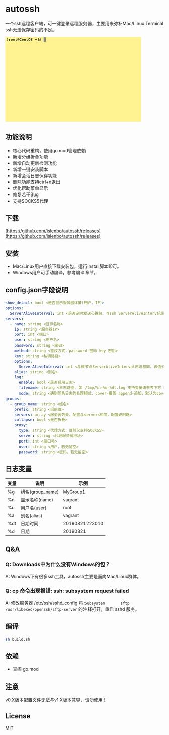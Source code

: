 # autossh

一个ssh远程客户端，可一键登录远程服务器，主要用来弥补Mac/Linux Terminal ssh无法保存密码的不足。

![演示](https://raw.githubusercontent.com/islenbo/autossh/c9b52688dabbba8ef6403c2f83f8d758ae0e4dfe/doc/images/ezgif-5-42b5117192fc.gif)

## 功能说明
- 核心代码重构，使用go.mod管理依赖
- 新增分组折叠功能
- 新增自动更新检测功能
- 新增一键安装脚本
- 新增会话日志保存功能
- 删除功能支持ctrl+d退出
- 优化帮助菜单显示
- 修复若干Bug
- 支持SOCKS5代理

## 下载
[https://github.com/islenbo/autossh/releases](https://github.com/islenbo/autossh/releases)

## 安装
- Mac/Linux用户直接下载安装包，运行install脚本即可。
- Windows用户可手动编译，参考编译章节。

## config.json字段说明
```yaml
show_detail: bool <是否显示服务器详情(用户、IP)>
options:
  ServerAliveInterval: int <是否定时发送心跳包，与ssh ServerAliveInterval属性用法相同>
servers:
  - name: string <显示名称>
    ip: string <服务器IP>
    port: int <端口>
    user: string <用户名>
    password: string <密码>
    method: string <鉴权方式，password-密码 key-密钥>
    key: string <私钥路径>
    options:
      ServerAliveInterval: int <与根节点ServerAliveInterval用法相同，该值会覆盖根节点的值>
    alias: string <别名>
    log:
      enable: bool <是否启用日志>
      filename: string <日志路径, 如 /tmp/%n-%u-%dt.log 支持变量请参考下方《日志变量》章节>
      mode: string <遇到同名日志的处理模式，cover-覆盖 append-追加，默认为cover>
groups:
  - group_name: string <组名>
    prefix: string <组前缀>
    servers: array <服务器列表，配置与servers相同，配置说明略>
    collapse: bool <是否折叠>
    proxy:
      type: string <代理方式，目前仅支持SOCKS5>
      server: string <代理服务器地址>
      port: int <端口号>
      user: string <用户，若无留空>
      password: string <密码，若无留空>
```

## 日志变量
变量 | 说明 | 示例
--- | --- | ---
%g | 组名(group_name) | MyGroup1
%n | 显示名称(name) | vagrant
%u | 用户名(user) | root
%a | 别名(alias) | vagrant
%dt | 日期时间 | 20190821223010
%d | 日期 | 20190821

## Q&amp;A

### Q: Downloads中为什么没有Windows的包？
A: Windows下有很多ssh工具，autossh主要是面向Mac/Linux群体。

### Q: cp 命令出现报错: ssh: subsystem request failed
A: 修改服务器 /etc/ssh/sshd_config 将 `Subsystem       sftp    /usr/libexec/openssh/sftp-server` 的注释打开，重启 sshd 服务。

## 编译
```bash
sh build.sh
```

## 依赖
- 查阅 go.mod

## 注意
v0.X版本配置文件无法与v1.X版本兼容，请勿使用！

## License
MIT
